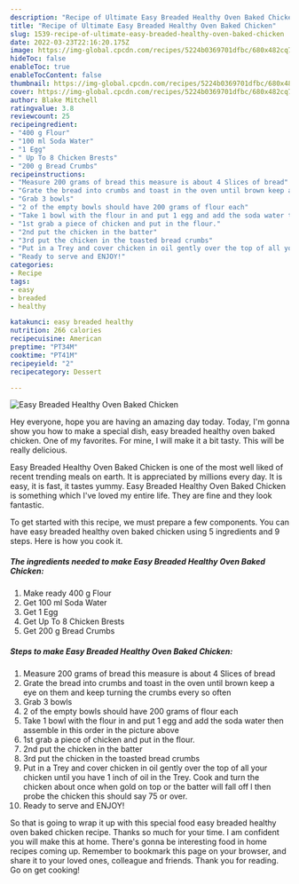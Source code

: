 ```yaml
---
description: "Recipe of Ultimate Easy Breaded Healthy Oven Baked Chicken"
title: "Recipe of Ultimate Easy Breaded Healthy Oven Baked Chicken"
slug: 1539-recipe-of-ultimate-easy-breaded-healthy-oven-baked-chicken
date: 2022-03-23T22:16:20.175Z
image: https://img-global.cpcdn.com/recipes/5224b0369701dfbc/680x482cq70/easy-breaded-healthy-oven-baked-chicken-recipe-main-photo.jpg
hideToc: false
enableToc: true
enableTocContent: false
thumbnail: https://img-global.cpcdn.com/recipes/5224b0369701dfbc/680x482cq70/easy-breaded-healthy-oven-baked-chicken-recipe-main-photo.jpg
cover: https://img-global.cpcdn.com/recipes/5224b0369701dfbc/680x482cq70/easy-breaded-healthy-oven-baked-chicken-recipe-main-photo.jpg
author: Blake Mitchell
ratingvalue: 3.8
reviewcount: 25
recipeingredient:
- "400 g Flour"
- "100 ml Soda Water"
- "1 Egg"
- " Up To 8 Chicken Brests"
- "200 g Bread Crumbs"
recipeinstructions:
- "Measure 200 grams of bread this measure is about 4 Slices of bread"
- "Grate the bread into crumbs and toast in the oven until brown keep a eye on them and keep turning the crumbs every so often"
- "Grab 3 bowls"
- "2 of the empty bowls should have 200 grams of flour each"
- "Take 1 bowl with the flour in and put 1 egg and add the soda water then assemble in this order in the picture above"
- "1st grab a piece of chicken and put in the flour."
- "2nd put the chicken in the batter"
- "3rd put the chicken in the toasted bread crumbs"
- "Put in a Trey and cover chicken in oil gently over the top of all your chicken until you have 1 inch of oil in the Trey. Cook and turn the chicken about once when gold on top or the batter will fall off l then probe the chicken this should say 75 or over."
- "Ready to serve and ENJOY!"
categories:
- Recipe
tags:
- easy
- breaded
- healthy

katakunci: easy breaded healthy 
nutrition: 266 calories
recipecuisine: American
preptime: "PT34M"
cooktime: "PT41M"
recipeyield: "2"
recipecategory: Dessert

---
```



![Easy Breaded Healthy Oven Baked Chicken](https://img-global.cpcdn.com/recipes/5224b0369701dfbc/680x482cq70/easy-breaded-healthy-oven-baked-chicken-recipe-main-photo.jpg)

Hey everyone, hope you are having an amazing day today. Today, I'm gonna show you how to make a special dish, easy breaded healthy oven baked chicken. One of my favorites. For mine, I will make it a bit tasty. This will be really delicious.



Easy Breaded Healthy Oven Baked Chicken is one of the most well liked of recent trending meals on earth. It is appreciated by millions every day. It is easy, it is fast, it tastes yummy. Easy Breaded Healthy Oven Baked Chicken is something which I've loved my entire life. They are fine and they look fantastic.


To get started with this recipe, we must prepare a few components. You can have easy breaded healthy oven baked chicken using 5 ingredients and 9 steps. Here is how you cook it.

<!--inarticleads1-->

##### The ingredients needed to make Easy Breaded Healthy Oven Baked Chicken:

1. Make ready 400 g Flour
1. Get 100 ml Soda Water
1. Get 1 Egg
1. Get  Up To 8 Chicken Brests
1. Get 200 g Bread Crumbs




<!--inarticleads2-->

##### Steps to make Easy Breaded Healthy Oven Baked Chicken:

1. Measure 200 grams of bread this measure is about 4 Slices of bread
1. Grate the bread into crumbs and toast in the oven until brown keep a eye on them and keep turning the crumbs every so often
1. Grab 3 bowls
1. 2 of the empty bowls should have 200 grams of flour each
1. Take 1 bowl with the flour in and put 1 egg and add the soda water then assemble in this order in the picture above
1. 1st grab a piece of chicken and put in the flour.
1. 2nd put the chicken in the batter
1. 3rd put the chicken in the toasted bread crumbs
1. Put in a Trey and cover chicken in oil gently over the top of all your chicken until you have 1 inch of oil in the Trey. Cook and turn the chicken about once when gold on top or the batter will fall off l then probe the chicken this should say 75 or over.
1. Ready to serve and ENJOY!



So that is going to wrap it up with this special food easy breaded healthy oven baked chicken recipe. Thanks so much for your time. I am confident you will make this at home. There's gonna be interesting food in home recipes coming up. Remember to bookmark this page on your browser, and share it to your loved ones, colleague and friends. Thank you for reading. Go on get cooking!
